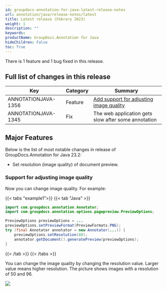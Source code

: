```yaml
---
id: groupdocs-annotation-for-java-latest-release-notes
url: annotation/java/release-notes/latest
title: Latest release (Febrary 2023)
weight: 1
description: ""
keywords: 
productName: GroupDocs.Annotation for Java
hideChildren: False
toc: True
---
```


There is 1 feature and 1 bug fixed in this release.

## Full list of changes in this release

| Key | Category | Summary |
| --- | --- | --- |
| ANNOTATIONJAVA-1356 | Feature | [Add support for adjusting image quality](#support-for-adjusting-image-quality) |
| ANNOTATIONJAVA-1345 | Fix | The web application gets slow after some annotation |

## Major Features

Below is the list of most notable changes in release of GroupDocs.Annotation for Java 23.2:
* Set resolution (image quality) of document preview.

### Support for adjusting image quality
Now you can change image quality.
For example:

{{< tabs "example1">}}
{{< tab "Java" >}}
```java
import com.groupdocs.annotation.Annotator;
import com.groupdocs.annotation.options.pagepreview.PreviewOptions;

PreviewOptions previewOptions = ...
previewOptions.setPreviewFormat(PreviewFormats.PNG);
try (final Annotator annotator = new Annotator(...)) {
	previewOptions.setResolution(80);
	annotator.getDocument().generatePreview(previewOptions);
}
```
{{< /tab >}}
{{< /tabs >}}

You can change the image quality by changing the resolution value. Larger value means higher resolution. The picture shows images with a resolution of 50 and 96.

![](/annotation/java/images/resolution.png)
